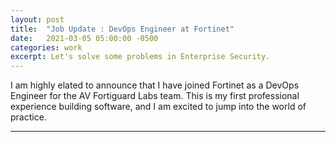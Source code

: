 ```yaml
---
layout: post
title:  "Job Update : DevOps Engineer at Fortinet"
date:   2021-03-05 05:00:00 -0500
categories: work
excerpt: Let's solve some problems in Enterprise Security.
---
```


I am highly elated to announce that I have joined Fortinet as a DevOps Engineer for the AV Fortiguard Labs team. This is my first professional experience building software, and I am excited to jump into the world of practice.

----